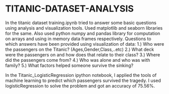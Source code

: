 # TITANIC-DATASET-ANALYSIS

In the titanic dataset training.ipynb tried to answer some basic questions using analysis and visualization tools. Used matplotlib and seaborn libraries for the same. Also used python numpy and pandas library for computation on arrays and using in memory data frames respectively.
Questions to which answers have been provided using visualization of data:
1.) Who were the passengers on the Titanic? (Ages,Gender,Class,..etc)
2.) What deck were the passengers on and how does that relate to their class?
3.) Where did the passengers come from?
4.) Who was alone and who was with family?
5.) What factors helped someone survive the sinking?

In the Titanic_LogisticRegression ipython notebook, I applied the tools of machine learning to predict which passengers survived the tragedy. I used logisticRegression to solve the problem and got an accuracy of 75.56%.
